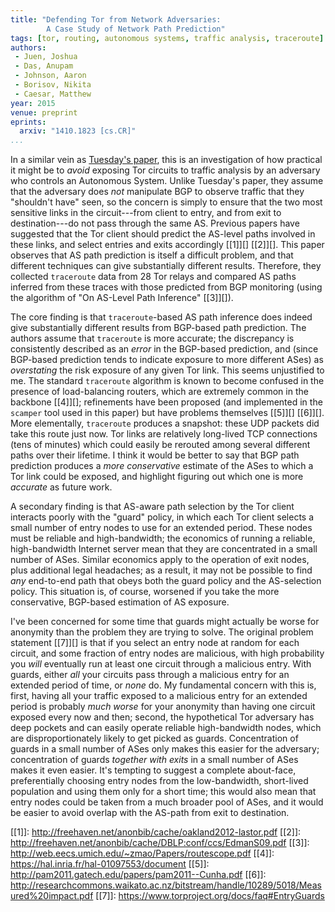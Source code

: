 ```yaml
---
title: "Defending Tor from Network Adversaries:
        A Case Study of Network Path Prediction"
tags: [tor, routing, autonomous systems, traffic analysis, traceroute]
authors:
 - Juen, Joshua
 - Das, Anupam
 - Johnson, Aaron
 - Borisov, Nikita
 - Caesar, Matthew
year: 2015
venue: preprint
eprints:
  arxiv: "1410.1823 [cs.CR]"
...
```


In a similar vein as
[Tuesday's paper](/2014/anonymity-on-quicksand-using-bgp-to-compromise-tor/),
this is an investigation of how practical it might be to _avoid_
exposing Tor circuits to traffic analysis by an adversary who controls
an Autonomous System.  Unlike Tuesday's paper, they assume that the
adversary does _not_ manipulate BGP to observe traffic that they
"shouldn't have" seen, so the concern is simply to ensure that the two
most sensitive links in the circuit---from client to entry, and from
exit to destination---do not pass through the same AS.  Previous
papers have suggested that the Tor client should predict the AS-level
paths involved in these links, and select entries and exits
accordingly [[1]][] [[2]][]. This paper observes that AS path
prediction is itself a difficult problem, and that different
techniques can give substantially different results.  Therefore, they
collected `traceroute` data from 28 Tor relays and compared AS paths
inferred from these traces with those predicted from BGP monitoring
(using the algorithm of "On AS-Level Path Inference" [[3]][]).

The core finding is that `traceroute`-based AS path inference does
indeed give substantially different results from BGP-based path
prediction.  The authors assume that `traceroute` is more accurate;
the discrepancy is consistently described as an _error_ in the
BGP-based prediction, and (since BGP-based prediction tends to
indicate exposure to more different ASes) as _overstating_ the risk
exposure of any given Tor link.  This seems unjustified to me.  The
standard `traceroute` algorithm is known to become confused in the
presence of load-balancing routers, which are extremely common in the
backbone [[4]][]; refinements have been proposed (and implemented in
the `scamper` tool used in this paper) but have problems themselves
[[5]][] [[6]][].  More elementally, `traceroute` produces a snapshot:
these UDP packets did take this route just now.  Tor links are
relatively long-lived TCP connections (tens of minutes) which could
easily be rerouted among several different paths over their lifetime.
I think it would be better to say that BGP path prediction produces a
_more conservative_ estimate of the ASes to which a Tor link could be
exposed, and highlight figuring out which one is more _accurate_ as
future work.

A secondary finding is that AS-aware path selection by the Tor client
interacts poorly with the "guard" policy, in which each Tor client
selects a small number of entry nodes to use for an extended period.
These nodes must be reliable and high-bandwidth; the economics of
running a reliable, high-bandwidth Internet server mean that they are
concentrated in a small number of ASes.  Similar economics apply to
the operation of exit nodes, plus additional legal headaches; as a
result, it may not be possible to find _any_ end-to-end path that
obeys both the guard policy and the AS-selection policy.  This
situation is, of course, worsened if you take the more conservative,
BGP-based estimation of AS exposure.

I've been concerned for some time that guards might actually be worse
for anonymity than the problem they are trying to solve.  The original
problem statement [[7]][] is that if you select an entry node at
random for each circuit, and some fraction of entry nodes are
malicious, with high probability you _will_ eventually run at least
one circuit through a malicious entry.  With guards, either _all_ your
circuits pass through a malicious entry for an extended period of
time, or _none_ do.  My fundamental concern with this is, first,
having all your traffic exposed to a malicious entry for an extended
period is probably _much worse_ for your anonymity than having one
circuit exposed every now and then; second, the hypothetical Tor
adversary has deep pockets and can easily operate reliable
high-bandwidth nodes, which are disproportionately likely to get
picked as guards.  Concentration of guards in a small number of ASes
only makes this easier for the adversary; concentration of guards
_together with exits_ in a small number of ASes makes it even easier.
It's tempting to suggest a complete about-face, preferentially
choosing entry nodes from the low-bandwidth, short-lived population
and using them only for a short time; this would also mean that entry
nodes could be taken from a much broader pool of ASes, and it would be
easier to avoid overlap with the AS-path from exit to destination.

[[1]]: http://freehaven.net/anonbib/cache/oakland2012-lastor.pdf
[[2]]: http://freehaven.net/anonbib/cache/DBLP:conf/ccs/EdmanS09.pdf
[[3]]: http://web.eecs.umich.edu/~zmao/Papers/routescope.pdf
[[4]]: https://hal.inria.fr/hal-01097553/document
[[5]]: http://pam2011.gatech.edu/papers/pam2011--Cunha.pdf
[[6]]: http://researchcommons.waikato.ac.nz/bitstream/handle/10289/5018/Measured%20impact.pdf
[[7]]: https://www.torproject.org/docs/faq#EntryGuards
